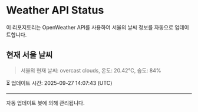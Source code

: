 
# Weather API Status

이 리포지토리는 OpenWeather API를 사용하여 서울의 날씨 정보를 자동으로 업데이트합니다.

## 현재 서울 날씨
> 서울의 현재 날씨: overcast clouds, 온도: 20.42°C, 습도: 84%

⏳ 업데이트 시간: 2025-09-27 14:07:43 (UTC)

---
자동 업데이트 봇에 의해 관리됩니다.

